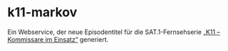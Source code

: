 # k11-markov

Ein Webservice, der neue Episodentitel für die SAT.1-Fernsehserie [„K11 – Kommissare im Einsatz“](https://de.wikipedia.org/wiki/K11_–_Kommissare_im_Einsatz) generiert.
